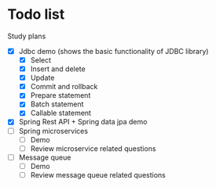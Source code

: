 # Todo list
Study plans
- [x] Jdbc demo (shows the basic functionality of JDBC library)
  - [x] Select
  - [x] Insert and delete
  - [x] Update
  - [x] Commit and rollback
  - [x] Prepare statement
  - [x] Batch statement 
  - [x] Callable statement
- [x] Spring Rest API + Spring data jpa demo
- [ ] Spring microservices
  - [ ] Demo
  - [ ] Review microservice related questions
- [ ] Message queue
  - [ ] Demo
  - [ ] Review message queue related questions